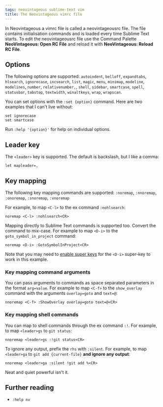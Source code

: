 ```yaml
---
tags: neovintageous sublime-text vim
title: The Neovintageous vimrc file
---
```


In Neovintageous a vimrc file is called a neovintageousrc file. The file contains initialisation commands and is loaded every time Sublime Text starts. To edit the neovintageousrc file use the Command Palette **NeoVintageous: Open RC File** and reload it with **NeoVintageous: Reload RC File**.

## Options

The following options are supported: `autoindent`, `belloff`, `expandtabs`, `hlsearch`, `ignorecase`, `incsearch`, `list`, `magic`, `menu`, `minimap`, `modeline`, `modelines`, `number`, `relativenumber,`, `shell`, `sidebar`, `smartcase`, `spell`, `statusbar`, `tabstop`, `textwidth`, `winaltkeys`, `wrap`, `wrapscan`.

You can set options with the `:set {option}` command. Here are two examples that I can't live without:

    set ignorecase
    set smartcase

Run `:help '{option}'` for help on individual options.

## Leader key

The `<leader>` key is supported. The default is backslash, but I like a comma:

    let mapleader=,

## Key mapping

The following key mapping commands are supported: `:noremap`, `:nnoremap`, `:onoremap`, `:snoremap`, `:vnoremap`


For example, to map `<C-l>` to the ex command `:nohlsearch`:

    noremap <C-l> :nohlsearch<CR>

Mapping directly to Sublime Text commands is supported too. Convert the command to mix-case. For example to map `<D-i>` to the `goto_symbol_in_project` command:

    noremap <D-i> :GotoSymbolInProject<CR>

Note that you may need to [enable super keys](/2022/09/22/neovintageous-super-keys/) for the `<D-i>` super-key to work in this example.

### Key mapping command arguments

You can pass arguments to commands as space separated parameters in the format `arg=value`. For example to map `<C-f>` to the `show_overlay` command with the arguments `overlay=goto` and `text=@`:

    nnoremap <C-f> :ShowOverlay overlay=goto text=@<CR>

### Key mapping shell commands

You can map to shell commands through the ex command `:!`. For example, to map `<leader>gs` to `git status`:

    nnoremap <leader>gs :!git status<CR>

To ignore any output, prefix the `rhs` with `:silent`. For example, to map `<leader>ga` to `git add {current-file}` **and ignore any output**:

    nnoremap <leader>ga :silent !git add %<CR>

Neat and quiet powerful isn't it.

## Further reading

* `:help nv`
